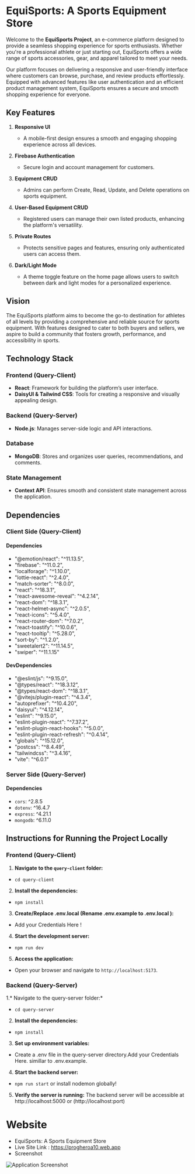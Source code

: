 # EquiSports: A Sports Equipment Store  

Welcome to the **EquiSports Project**, an e-commerce platform designed to provide a seamless shopping experience for sports enthusiasts. Whether you're a professional athlete or just starting out, EquiSports offers a wide range of sports accessories, gear, and apparel tailored to meet your needs.  

Our platform focuses on delivering a responsive and user-friendly interface where customers can browse, purchase, and review products effortlessly. Equipped with advanced features like user authentication and an efficient product management system, EquiSports ensures a secure and smooth shopping experience for everyone.  


## Key Features  

1. **Responsive UI**  
   - A mobile-first design ensures a smooth and engaging shopping experience across all devices.  

2. **Firebase Authentication**  
   - Secure login and account management for customers.  

3. **Equipment CRUD**  
   - Admins can perform Create, Read, Update, and Delete operations on sports equipment.  

4. **User-Based Equipment CRUD**  
   - Registered users can manage their own listed products, enhancing the platform's versatility.  

5. **Private Routes**  
   - Protects sensitive pages and features, ensuring only authenticated users can access them.  

6. **Dark/Light Mode**  
   - A theme toggle feature on the home page allows users to switch between dark and light modes for a personalized experience.  


## Vision  

The EquiSports platform aims to become the go-to destination for athletes of all levels by providing a comprehensive and reliable source for sports equipment. With features designed to cater to both buyers and sellers, we aspire to build a community that fosters growth, performance, and accessibility in sports.  

## Technology Stack

### Frontend (Query-Client)
- **React**: Framework for building the platform’s user interface.
- **DaisyUI & Tailwind CSS**: Tools for creating a responsive and visually appealing design.

### Backend (Query-Server)
- **Node.js**: Manages server-side logic and API interactions.

### Database
- **MongoDB**: Stores and organizes user queries, recommendations, and comments.

### State Management
- **Context API**: Ensures smooth and consistent state management across the application.


## Dependencies

### Client Side (Query-Client)
#### **Dependencies**
-   "@emotion/react": "^11.13.5",
-   "firebase": "^11.0.2",
-   "localforage": "^1.10.0",
-   "lottie-react": "^2.4.0",
-   "match-sorter": "^8.0.0",
-   "react": "^18.3.1",
-   "react-awesome-reveal": "^4.2.14",
-   "react-dom": "^18.3.1",
-   "react-helmet-async": "^2.0.5",
-   "react-icons": "^5.4.0",
-   "react-router-dom": "^7.0.2",
-   "react-toastify": "^10.0.6",
-   "react-tooltip": "^5.28.0",
-   "sort-by": "^1.2.0",
-   "sweetalert2": "^11.14.5",
-   "swiper": "^11.1.15"

#### **DevDependencies**
-   "@eslint/js": "^9.15.0",
-   "@types/react": "^18.3.12",
-   "@types/react-dom": "^18.3.1",
-   "@vitejs/plugin-react": "^4.3.4",
-   "autoprefixer": "^10.4.20",
-   "daisyui": "^4.12.14",
-   "eslint": "^9.15.0",
-   "eslint-plugin-react": "^7.37.2",
-   "eslint-plugin-react-hooks": "^5.0.0",
-   "eslint-plugin-react-refresh": "^0.4.14",
-   "globals": "^15.12.0",
-   "postcss": "^8.4.49",
-   "tailwindcss": "^3.4.16",
-   "vite": "^6.0.1"


### Server Side (Query-Server)
#### **Dependencies**
- `cors`: ^2.8.5
- `dotenv`: ^16.4.7
- `express`: ^4.21.1
- `mongodb`: ^6.11.0


## Instructions for Running the Project Locally

### Frontend (Query-Client)
1. **Navigate to the `query-client` folder:**
-   `cd query-client`
2. **Install the dependencies:**
-   `npm install`
3. **Create/Replace .env.local (Rename .env.example to .env.local ):**
-   Add your Credentials Here !
4. **Start the development server:**
-   `npm run dev`
5. **Access the application:**
-   Open your browser and navigate to `http://localhost:5173`.

### Backend (Query-Server)
1.* Navigate to the query-server folder:*
-   `cd query-server`

2. **Install the dependencies:**
-   `npm install`
3. **Set up environment variables:**
-   Create a .env file in the query-server directory.Add your Credentials Here. simillar to .env.example.
4. **Start the backend server:**
-   `npm run start` or install nodemon globally!
5. **Verify the server is running:**
The backend server will be accessible at http://localhost:5000 or (http://localhost:port)

# Website
-   EquiSports: A Sports Equipment Store  
-   Live Site Link : https://progheroa10.web.app
-   Screenshot

![Application Screenshot](/screenshot.png)